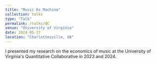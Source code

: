 ```yaml
---
title: "Music Ex Machina"
collection: talks
type: "Talk"
permalink: /talks/QC
venue: "University of Virginia"
date: 2024-05-17
location: "Charlottesville, VA"
---
```


I presented my research on the economics of music at the University of Virginia's Quantitative Collaborative in 2023 and 2024.
```
